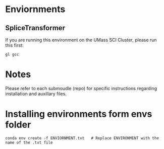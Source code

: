 # Enviornments
## SpliceTransformer
If you are running this environment on the UMass SCI Cluster, please run this first:
```
gl gcc
```
# Notes
Please refer to each submoudle (repo) for specific instructions regarding installation and auxillary files.
# Installing environments form envs folder
```
conda env create -f ENVIORNMENT.txt   # Replace ENVIRONMENT with the name of the .txt file
```
